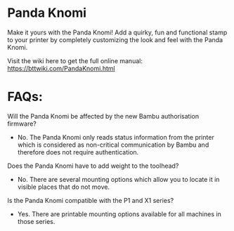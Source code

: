 # Panda Knomi
Make it yours with the Panda Knomi! Add a quirky, fun and functional stamp to your printer by completely customizing the look and feel with the Panda Knomi.

Visit the wiki here to get the full online manual: https://bttwiki.com/PandaKnomi.html

# FAQs:

Will the Panda Knomi be affected by the new Bambu authorisation firmware?
- No. The Panda Knomi only reads status information from the printer which is considered as non-critical communication by Bambu and therefore does not require authentication.

Does the Panda Knomi have to add weight to the toolhead?
- No. There are several mounting options which allow you to locate it in visible places that do not move.

Is the Panda Knomi compatible with the P1 and X1 series?
- Yes. There are printable mounting options available for all machines in those series.
